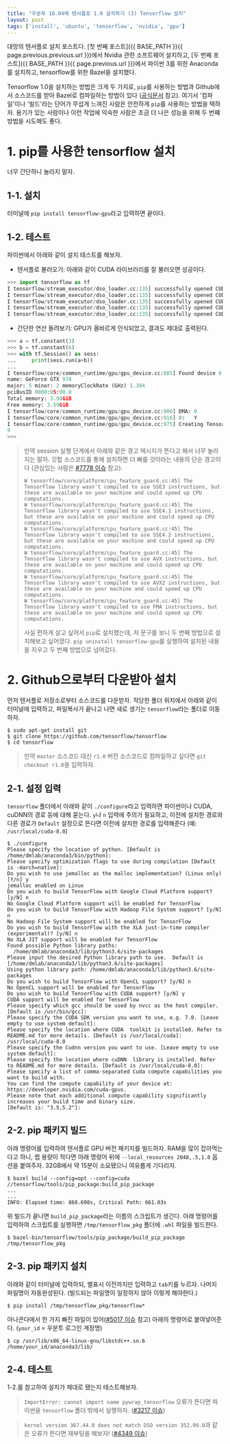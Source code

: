 ```yaml
---
title: "우분투 16.04에 텐서플로 1.0 설치하기 (3) Tensorflow 설치"
layout: post
tags: ['install', 'ubuntu', 'tensorflow', 'nvidia', 'gpu']
---
```


대망의 텐서플로 설치 포스트다. [첫 번째 포스트]({{ BASE_PATH }}{{ page.previous.previous.url }})에서 Nvidia 관련 소프트웨어 설치하고, [두 번째 포스트]({{ BASE_PATH }}{{ page.previous.url }})에서 파이썬 3를 위한 Anaconda를 설치하고, tensorflow를 위한 Bazel을 설치했다.

Tensorflow 1.0을 설치하는 방법은 크게 두 가지로, `pip`를 사용하는 방법과 Github에서 소스코드를 받아 Bazel로 컴파일하는 방법이 있다 ([공식문서](https://www.tensorflow.org/install/install_sources) 참고). 여기서 '컴파일'이나 '빌드'라는 단어가 무섭게 느껴진 사람은 안전하게 `pip`를 사용하는 방법을 택하자. 용기가 있는 사람이나 이런 작업에 익숙한 사람은 조금 더 나은 성능을 위해 두 번쨰 방법을 시도해도 좋다.


# 1. pip를 사용한 tensorflow 설치

너무 간단하니 놀라지 말자.

## 1-1. 설치

터미널에 `pip install tensorflow-gpu`라고 입력하면 끝이다.

## 1-2. 테스트

파이썬에서 아래와 같이 설치 테스트를 해보자.

- 텐서플로 불러오기: 아래와 같이 CUDA 라이브러리를 잘 불러오면 성공이다.

```python
>>> import tensorflow as tf
I tensorflow/stream_executor/dso_loader.cc:135] successfully opened CUDA library libcublas.so.8.0 locally
I tensorflow/stream_executor/dso_loader.cc:135] successfully opened CUDA library libcudnn.so.5 locally
I tensorflow/stream_executor/dso_loader.cc:135] successfully opened CUDA library libcufft.so.8.0 locally
I tensorflow/stream_executor/dso_loader.cc:135] successfully opened CUDA library libcuda.so.1 locally
I tensorflow/stream_executor/dso_loader.cc:135] successfully opened CUDA library libcurand.so.8.0 locally
```

- 간단한 연산 돌려보기: GPU가 올바르게 인식되었고, 결과도 제대로 출력된다.

```python
>>> a = tf.constant(3)
>>> b = tf.constant(6)
>>> with tf.Session() as sess:
...     print(sess.run(a+b))
... 
I tensorflow/core/common_runtime/gpu/gpu_device.cc:885] Found device 0 with properties: 
name: GeForce GTX 970
major: 5 minor: 2 memoryClockRate (GHz) 1.304
pciBusID 0000:05:00.0
Total memory: 3.94GiB
Free memory: 3.59GiB
I tensorflow/core/common_runtime/gpu/gpu_device.cc:906] DMA: 0 
I tensorflow/core/common_runtime/gpu/gpu_device.cc:916] 0:   Y 
I tensorflow/core/common_runtime/gpu/gpu_device.cc:975] Creating TensorFlow device (/gpu:0) -> (device: 0, name: GeForce GTX 970, pci bus id: 0000:05:00.0)
9
>>> 
```

> 만약 session 실행 단계에서 아래와 같은 경고 메시지가 뜬다고 해서 너무 놀라지는 말자. 깃헙 소스코드를 통해 설치하면 더 빠를 것이라는 내용의 단순 경고이다 (관심있는 사람은 [#7778 이슈](https://github.com/tensorflow/tensorflow/issues/7778) 참고).
>
> ```
> W tensorflow/core/platform/cpu_feature_guard.cc:45] The TensorFlow library wasn't compiled to use SSE3 instructions, but these are available on your machine and could speed up CPU computations.
> W tensorflow/core/platform/cpu_feature_guard.cc:45] The TensorFlow library wasn't compiled to use SSE4.1 instructions, but these are available on your machine and could speed up CPU computations.
> W tensorflow/core/platform/cpu_feature_guard.cc:45] The TensorFlow library wasn't compiled to use SSE4.2 instructions, but these are available on your machine and could speed up CPU computations.
> W tensorflow/core/platform/cpu_feature_guard.cc:45] The TensorFlow library wasn't compiled to use AVX instructions, but these are available on your machine and could speed up CPU computations.
> W tensorflow/core/platform/cpu_feature_guard.cc:45] The TensorFlow library wasn't compiled to use AVX2 instructions, but these are available on your machine and could speed up CPU computations.
> W tensorflow/core/platform/cpu_feature_guard.cc:45] The TensorFlow library wasn't compiled to use FMA instructions, but these are available on your machine and could speed up CPU computations.
> ```
> 
> 사실 편하게 살고 싶어서 `pip`로 설치했는데, 저 문구를 보니 두 번째 방법으로 설치해보고 싶어졌다. `pip uninstall tensorflow-gpu`를 실행하여 설치된 내용을 지우고 두 번째 방법으로 넘어갔다.


# 2. Github으로부터 다운받아 설치

먼저 텐서플로 저장소로부터 소스코드를 다운받자. 적당한 폴더 위치에서 아래와 같이 터미널에 입력하고, 파일복사가 끝나고 나면 새로 생기는 `tensorflow`라는 폴더로 이동하자.

```terminal
$ sudo apt-get install git
$ git clone https://github.com/tensorflow/tensorflow
$ cd tensorflow
```

> 만약 `master` 소스코드 대신 `r1.0` 버전 소스코드로 컴파일하고 싶다면 `git checkout r1.0`을 입력하자.

## 2-1. 설정 입력

`tensorflow` 폴더에서 아래와 같이 `./configure`라고 입력하면 파이썬이나 CUDA, cuDNN의 경로 등에 대해 묻는다. `y`나 `n` 입력에 주의가 필요하고, 이전에 설치한 경로와 다른 경로가 `Default` 설정으로 뜬다면 이전에 설치한 경로를 입력해준다 (예: `/usr/local/cuda-8.0`)

```
$ ./configure
Please specify the location of python. [Default is /home/dmlab/anaconda3/bin/python]: 
Please specify optimization flags to use during compilation [Default is -march=native]: 
Do you wish to use jemalloc as the malloc implementation? (Linux only) [Y/n] y
jemalloc enabled on Linux
Do you wish to build TensorFlow with Google Cloud Platform support? [y/N] n
No Google Cloud Platform support will be enabled for TensorFlow
Do you wish to build TensorFlow with Hadoop File System support? [y/N] n
No Hadoop File System support will be enabled for TensorFlow
Do you wish to build TensorFlow with the XLA just-in-time compiler (experimental)? [y/N] n
No XLA JIT support will be enabled for TensorFlow
Found possible Python library paths:
  /home/dmlab/anaconda3/lib/python3.6/site-packages
Please input the desired Python library path to use.  Default is [/home/dmlab/anaconda3/lib/python3.6/site-packages]
Using python library path: /home/dmlab/anaconda3/lib/python3.6/site-packages
Do you wish to build TensorFlow with OpenCL support? [y/N] n
No OpenCL support will be enabled for TensorFlow
Do you wish to build TensorFlow with CUDA support? [y/N] y
CUDA support will be enabled for TensorFlow
Please specify which gcc should be used by nvcc as the host compiler. [Default is /usr/bin/gcc]: 
Please specify the CUDA SDK version you want to use, e.g. 7.0. [Leave empty to use system default]: 
Please specify the location where CUDA  toolkit is installed. Refer to README.md for more details. [Default is /usr/local/cuda]: /usr/local/cuda-8.0
Please specify the Cudnn version you want to use. [Leave empty to use system default]: 
Please specify the location where cuDNN  library is installed. Refer to README.md for more details. [Default is /usr/local/cuda-8.0]: 
Please specify a list of comma-separated Cuda compute capabilities you want to build with.
You can find the compute capability of your device at: https://developer.nvidia.com/cuda-gpus.
Please note that each additional compute capability significantly increases your build time and binary size.
[Default is: "3.5,5.2"]: 
```

## 2-2. pip 패키지 빌드

아래 명령어를 입력하여 텐서플로 GPU 버전 패키지를 빌드하자. RAM을 많이 잡아먹는다고 하니, 랩 용량이 적다면 아래 명령어 뒤에 `--local_resources 2048,.5,1.0` 옵션을 붙여주자. 32GB에서 약 15분이 소요됐으니 여유롭게 기다리자.

```terminal
$ bazel build --config=opt --config=cuda //tensorflow/tools/pip_package:build_pip_package
...
...
INFO: Elapsed time: 868.698s, Critical Path: 661.03s
```

위 빌드가 끝나면 `build_pip_package`라는 이름의 스크립트가 생긴다. 아래 명령어를 입력하여 스크립트를 실행하면 `/tmp/tensorflow_pkg` 폴더에 `.whl` 파일을 빌드한다.

```terminal
$ bazel-bin/tensorflow/tools/pip_package/build_pip_package /tmp/tensorflow_pkg
```

## 2-3. pip 패키지 설치

아래와 같이 터미널에 입력하되, 별표시 이전까지만 입력하고 `tab`키를 누르자. 나머지 파일명이 자동완성된다. (빌드되는 파일명이 일정하지 않아 이렇게 해야한다.)

```terminal
$ pip install /tmp/tensorflow_pkg/tensorflow*
```

아나콘다에서 한 가지 빠진 파일이 있어([#5017 이슈](https://github.com/tensorflow/tensorflow/issues/5017) 참고) 아래의 명령어로 붙여넣어준다. (`your_id` = 우분투 로그인 계정명)

```terminal
$ cp /usr/lib/x86_64-linux-gnu/libstdc++.so.6 /home/your_id/anaconda3/lib/
```

## 2-4. 테스트

1-2.를 참고하여 설치가 제대로 됐는지 테스트해보자. 

> `ImportError: cannot import name pywrap_tensorflow` 오류가 뜬다면 파이썬을 `tensorflow` 폴더 밖에서 실행하자. ([#3217 이슈](https://github.com/tensorflow/tensorflow/issues/3217))

> `kernel version 367.44.0 does not match DSO version 352.99.0`과 같은 오류가 뜬다면 재부팅을 해보자! ([#4349 이슈](https://github.com/tensorflow/tensorflow/issues/4349))